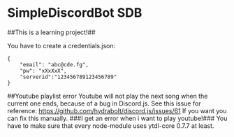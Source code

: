 # SimpleDiscordBot SDB
##This is a learning project!##

You have to create a credentials.json:

```
{
	"email": "abc@cde.fg",
	"pw": "xXxXxX",
	"serverid":"123456789123456789"
}
```

##Youtube playlist error
Youtube will not play the next song when the current one ends, because of a bug in Discord.js.
See this issue for reference: https://github.com/hydrabolt/discord.js/issues/61
If you want you can fix this manually.
###I get an error when i want to play youtube!###
You have to make sure that every node-module uses ytdl-core 0.7.7 at least.


